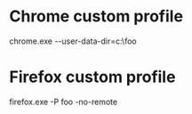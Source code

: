 # Chrome custom profile
chrome.exe --user-data-dir=c:\foo

# Firefox custom profile
firefox.exe -P foo -no-remote
